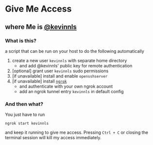 # Give Me Access
## where Me is [@kevinnls](https://github.com/kevinnls)

### What is this?
a script that can be run on your host to do the following automatically

1. create a new user `kevinnls` with separate home directory
	- and add @kevinnls' public key for remote authentication
2. [optional] grant user `kevinnls` sudo permissions
3. [if unavailable] install and enable `opensshserver`
4. [if unavailable] install [`ngrok`](https://ngrok.com/)
    - and authenticate with your own ngrok account
	- add an ngrok tunnel entry `kevinnls` in default config

### And then what?

You just have to run
```
ngrok start kevinnls
```
and keep it running to give me access. Pressing `Ctrl + C` or closing the terminal session will kill my access immediately.